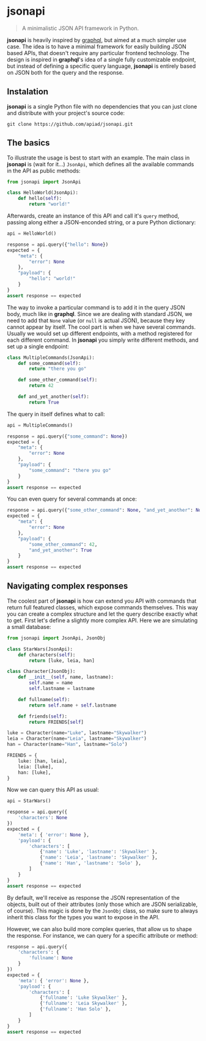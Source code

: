 # jsonapi

> A minimalistic JSON API framework in Python.

**jsonapi** is heavily inspired by [graphql](https://graphql.org), but aimed at a much simpler use case. The idea is to have a minimal framework for easily building JSON based APIs, that doesn't require any particular frontend technology. The design is inspired in **graphql**'s idea of a single fully customizable endpoint, but instead of defining a specific query language, **jsonapi** is entirely based on JSON both for the query and the response.

## Instalation

**jsonapi** is a single Python file with no dependencies that you can just clone and distribute with your project's source code:

    git clone https://github.com/apiad/jsonapi.git

## The basics

To illustrate the usage is best to start with an example. The main class in **jsonapi** is (wait for it...) `JsonApi`, which defines all the available commands in the API as public methods:

```python
from jsonapi import JsonApi

class HelloWorld(JsonApi):
    def hello(self):
        return "world!"
```

Afterwards, create an instance of this API and call it's `query` method, passing along either a JSON-enconded string, or a pure Python dictionary:

```python
api = HelloWorld()

response = api.query({"hello": None})
expected = {
    "meta": {
        "error": None
    },
    "payload": {
        "hello": "world!"
    }
}
assert response == expected
```

The way to invoke a particular command is to add it in the query JSON body, much like in **graphql**. Since we are dealing with standard JSON, we need to add that `None` value (or `null` is actual JSON), because they key cannot appear by itself. The cool part is when we have several commands. Usually we would set up different endpoints, with a method registered for each different command. In **jsonapi** you simply write different methods, and set up a single endpoint:

```python
class MultipleCommands(JsonApi):
    def some_command(self):
        return "there you go"

    def some_other_command(self):
        return 42

    def and_yet_another(self):
        return True
```

The query in itself defines what to call:

```python
api = MultipleCommands()

response = api.query({"some_command": None})
expected = {
    "meta": {
        "error": None
    },
    "payload": {
        "some_command": "there you go"
    }
}
assert response == expected
```

You can even query for several commands at once:

```python
response = api.query({"some_other_command": None, "and_yet_another": None})
expected = {
    "meta": {
        "error": None
    },
    "payload": {
        "some_other_command": 42,
        "and_yet_another": True
    }
}
assert response == expected
```

## Navigating complex responses

The coolest part of **jsonapi** is how can extend you API with commands that return full featured classes, which expose commands themselves. This way you can create a complex structure and let the query describe exactly what to get. First let's define a slightly more complex API. Here we are simulating a small database:

```python
from jsonapi import JsonApi, JsonObj

class StarWars(JsonApi):
    def characters(self):
        return [luke, leia, han]

class Character(JsonObj):
    def __init__(self, name, lastname):
        self.name = name
        self.lastname = lastname

    def fullname(self):
        return self.name + self.lastname

    def friends(self):
        return FRIENDS[self]

luke = Character(name="Luke", lastname="Skywalker")
leia = Character(name="Leia", lastname="Skywalker")
han = Character(name="Han", lastname="Solo")

FRIENDS = {
    luke: [han, leia],
    leia: [luke],
    han: [luke],
}
```

Now we can query this API as usual:

```python
api = StarWars()

response = api.query({
    'characters': None
})
expected = {
    'meta': { 'error': None },
    'payload': {
        'characters': [
            {'name': 'Luke', 'lastname': 'Skywalker' },
            {'name': 'Leia', 'lastname': 'Skywalker' },
            {'name': 'Han', 'lastname': 'Solo' },
        ]
    }
}
assert response == expected
```

By default, we'll receive as response the JSON representation of the objects, built out of their attributes (only those which are JSON serializable, of course). This magic is done by the `JsonObj` class, so make sure to always inherit this class for the types you want to expose in the API.

However, we can also build more complex queries, that allow us to shape the response. For instance, we can query for a specific attribute or method:

```python
response = api.query({
    'characters': {
        'fullname': None
    }
})
expected = {
    'meta': { 'error': None },
    'payload': {
        'characters': [
            {'fullname': 'Luke Skywalker' },
            {'fullname': 'Leia Skywalker' },
            {'fullname': 'Han Solo' },
        ]
    }
}
assert response == expected
```